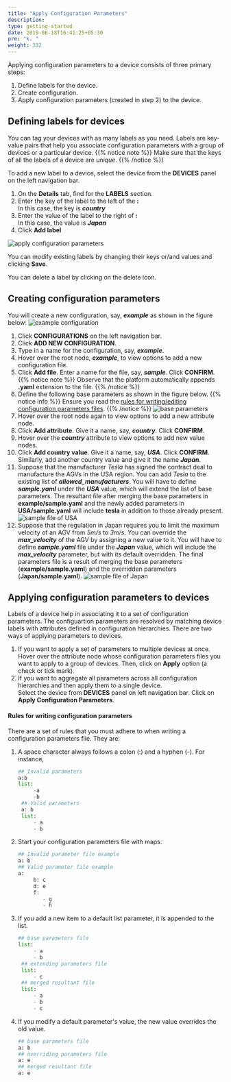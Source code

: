 ```yaml
---
title: "Apply Configuration Parameters"
description:
type: getting-started
date: 2019-06-18T16:41:25+05:30
pre: "k. "
weight: 332
---
```

Applying configuration parameters to a device consists of
three primary steps:

1. Define labels for the device.
2. Create configuration.
3. Apply configuration parameters (created in step 2) to the device.

## Defining labels for devices
You can tag your devices with as many labels as you need. Labels are
key-value pairs that help you associate configuration parameters with
a group of devices or a particular device.
{{% notice note %}}
Make sure that the keys of all the labels of a device are *unique*.
{{% /notice %}}

To add a new label to a device, select the device from the **DEVICES**
panel on the left navigation bar.

1. On the **Details** tab, find for the **LABELS** section.
2. Enter the key of the label to the left of the **:**     
   In this case, the key is ***country***
3. Enter the value of the label to the right of **:**     
   In this case, the value is ***Japan***
4. Click **Add label**

![apply configuration parameters](/images/getting-started/apply-config-paramas/add-device-label.png?classes=border,shadow&width=70pc)

You can modify existing labels by changing their keys or/and
values and clicking **Save**.

You can delete a label by clicking on the delete icon.

## Creating configuration parameters
You will create a new configuration, say, ***example*** as shown in the figure below:
![example configuration](/images/core-concepts/configurations/example-config.png?classes=border,shadow&width=40pc)

1. Click **CONFIGURATIONS** on the left navigation bar.
2. Click **ADD NEW CONFIGURATION**.
3. Type in a name for the configuration, say, ***example***.
4. Hover over the root node, ***example***, to view options to add a
   new configuration file.
5. Click **Add file**. Enter a name for the file, say, ***sample***.
   Click **CONFIRM**.
   {{% notice note %}}
   Observe that the platform automatically appends **.yaml** extension to the file.
   {{% /notice %}}
6. Define the following base parameters as shown in the figure below.
{{% notice info %}}
Ensure you read the
[rules for writing/editing configuration parameters files](/getting-started/apply-config-params/#rules-for-writing-configuration-parameters).
{{% /notice %}}
    ![base parameters](/images/core-concepts/configurations/parameter-defaults.png?classes=border,shadow&width=40pc)
1. Hover over the root node again to view options to add a new
   attribute node.
2. Click **Add attribute**. Give it a name, say, ***country***. Click
   **CONFIRM**.
3.  Hover over the ***country*** attribute to view options to add new
    value nodes.
4.  Click **Add country value**. Give it a name, say, ***USA***.
    Click **CONFIRM**. Similarly, add another country value and give it the name ***Japan***.
5.  Suppose that the manufacturer *Tesla* has signed the contract deal
    to manufacture the AGVs in the USA region. You can add *Tesla* to
    the existing list of ***allowed_manufacturers***. You will have to
    define ***sample.yaml*** under the ***USA*** value, which will extend the
    list of base parameters. The resultant file after merging the
    base parameters in **example/sample.yaml** and the newly added parameters in
    **USA/sample.yaml** will include **tesla** in addition to those already present.
    ![sample file of USA](/images/getting-started/apply-config-paramas/USA-sample.png?classes=border,shadow&width=40pc)
6.  Suppose that the regulation in Japan requires you to limit the
    maximum velocity of an AGV from *5m/s* to *3m/s*. You can override
    the ***max_velocity*** of the AGV by assigning a new value to it. You
    will have to define ***sample.yaml*** file under the ***Japan*** value,
    which will include the ***max_velocity*** parameter, but with its default
    overridden. The final parameters file is a result of merging the base parameters (**example/sample.yaml**) and the overridden parameters (**Japan/sample.yaml**).
    ![sample file of Japan](/images/getting-started/apply-config-paramas/japan-sample.png?classes=border,shadow&width=40pc)

## Applying configuration parameters to devices
Labels of a device help in associating it to a set of configuration
parameters. The configuartion parameters are resolved by matching device labels
with attributes defined in configuration hierarchies. There are two ways of applying parameters to devices.

1. If you want to apply a set of parameters to multiple devices at once.    
   Hover over the attribute node whose configuration parameters files you want to apply to a group of devices. Then, click on **Apply** option (a check or tick mark).
2. If you want to aggregate all parameters across all configuration
   hierarchies and then apply them to a single device.    
   Select the device from **DEVICES** panel on left navigation bar.
   Click on **Apply Configuration
   Parameters**.

#### Rules for writing configuration parameters
There are a set of rules that you must adhere to when writing a configuration
parameters file. They are:

1. A space character always follows a colon (:) and a hyphen (-). For instance,
   ```python
   ## Invalid parameters
   a:b
   list:
        -a
        -b
    ## Valid parameters
    a: b
    list:
        - a
        - b
   ```
2. Start your configuration parameters file with maps.
   ```python
   ## Invalid parameter file example
   a: b
   ## Valid parameter file example
   a:
        b: c
        d: e
        f:
           - g
           - h
   ```
3. If you add a new item to a default list parameter, it is appended to the list.
   ```python
   ## base parameters file
   list:
        - a
        - b
    ## extending parameters file
    list:
        - c
    ## merged resultant file
    list:
        - a
        - b
        - c
   ```
4. If you modify a default parameter's value, the new value overrides the old value.
   ```python
   ## base parameters file
   a: b
   ## overriding parameters file
   a: e
   ## merged resultant file
   a: e
   ```





